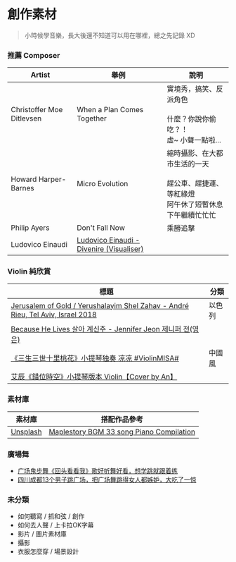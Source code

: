 # 創作素材

> 小時候學音樂，長大後還不知道可以用在哪裡，總之先記錄 XD

### 推薦 Composer
|Artist|舉例|說明|
|---|---|---|
|Christoffer Moe Ditlevsen|When a Plan Comes Together|實境秀，搞笑、反派角色<br><br>什麼？你說你偷吃？！<br>虛~ 小聲一點啦...|
|Howard Harper-Barnes|Micro Evolution|縮時攝影、在大都市生活的一天<br><br>趕公車、趕捷運、等紅綠燈<br>阿午休了短暫休息<br>下午繼續忙忙忙|
|Philip Ayers|Don't Fall Now|乘勝追擊|
|Ludovico Einaudi|[Ludovico Einaudi - Divenire (Visualiser)](https://www.youtube.com/watch?v=VAPapYhDSUc)|

### Violin 純欣賞
|標題|分類|
|---|---|
|[Jerusalem of Gold / Yerushalayim Shel Zahav - André Rieu, Tel Aviv, Israel 2018](https://www.youtube.com/watch?v=Im5lh2kJWTI)|以色列|
|[Because He Lives 살아 계신주 - Jennifer Jeon 제니퍼 전(영은)](https://www.youtube.com/watch?v=wvWyc1CnZYA)||
|[《三生三世十里桃花》小提琴独奏 凉凉 #ViolinMISA#](https://www.youtube.com/watch?v=f4B2w8sBlAs)|中國風|
|[艾辰《錯位時空》小提琴版本 Violin【Cover by An】](https://www.youtube.com/watch?v=tftvny1OvoE)||

### 素材庫
|素材庫|搭配作品參考|
|---|---|
|[Unsplash](https://unsplash.com/)|[Maplestory BGM 33 song Piano Compilation](https://www.youtube.com/watch?v=-FMHYjqC4iA)|

### 廣場舞
* [广场鬼步舞《回头看看我》歌好听舞好看，想学跳就跟着练](https://www.youtube.com/watch?v=Q6o7wvA7SUY)
* [四川成都13个男子跳广场，把广场舞跳得女人都嫉妒，大吃了一惊](https://www.youtube.com/watch?v=msb9IZ_Lb64)

### 未分類
* 如何聽寫 / 抓和弦 / 創作
* 如何去人聲 / 上卡拉OK字幕
* 影片 / 圖片素材庫
* 攝影
* 衣服怎麼穿 / 場景設計
